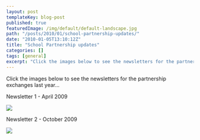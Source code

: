 ```yaml
---
layout: post
templateKey: blog-post
published: true
featuredImage: /img/default/default-landscape.jpg
path: "/posts/2010/01/school-partnership-updates/"
date: "2010-01-05T13:10:12Z"
title: "School Partnership updates"
categories: []
tags: [general]
excerpt: "Click the images below to see the newsletters for the partnership exchanges last year...Newsletter ..."
---
```


Click the images below to see the newsletters for the partnership exchanges last year...

Newsletter 1 - April 2009

[![](<https://www.landirani.org/image_library/news/full_size/4b4361606621dnewsletter_1.pdf_(page_1_of_6).jpg>)](/pdfs/newsletters/Partnership_Newsletter_1.pdf)

Newsletter 2 - October 2009

[![](<https://www.landirani.org/image_library/news/full_size/4b435efad737fnewsletter_2.pdf_(page_1_of_7).jpg>)](/pdfs/newsletters/Partnership_Newsletter_2.pdf)
